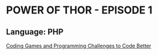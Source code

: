 # **POWER OF THOR - EPISODE 1**
## Language: PHP
[Coding Games and Programming Challenges to Code Better](https://www.codingame.com/training/easy/power-of-thor-episode-1)
